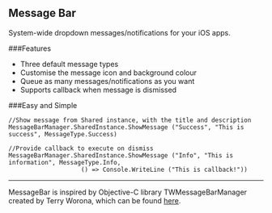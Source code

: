 Message Bar
----

System-wide dropdown messages/notifications for your iOS apps.

###Features

- Three default message types
- Customise the message icon and background colour
- Queue as many messages/notifications as you want
- Supports callback when message is dismissed

###Easy and Simple

```
//Show message from Shared instance, with the title and description
MessageBarManager.SharedInstance.ShowMessage ("Success", "This is success", MessageType.Success)
	
//Provide callback to execute on dismiss
MessageBarManager.SharedInstance.ShowMessage ("Info", "This is information", MessageType.Info, 
					() => Console.WriteLine ("This is callback!"))
```
  
---
MessageBar is inspired by Objective-C library TWMessageBarManager created by Terry Worona, which can be found [here](https://github.com/terryworona/TWMessageBarManager).
